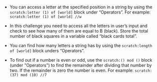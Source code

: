 -   You can access a letter at the specified position in a string by using
    the `scratch:letter (1) of [world]` block under “Operators”.
    For example: `scratch:letter (1) of [world] //w`

-   In this challenge you need to access all the letters in user’s input and
    check to see how many of them are equal to B (black).
    Store the total number of black squares in a variable called “black
    cards total”.

-   You can find how many letters a string has by using the
    `scratch:length of [world]` block unders “Operators”.

-   To find out if a number is even or odd, use the `scratch:() mod ()` block
    (under "Operators") to find the remainder after dividing that number by
    two.
    If the remainder is zero the number is even.
    For example: `scratch:(37) mod (10) //7`
